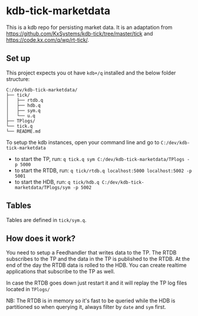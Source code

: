 # kdb-tick-marketdata

This is a kdb repo for persisting market data.
It is an adaptation from https://github.com/KxSystems/kdb-tick/tree/master/tick and https://code.kx.com/q/wp/rt-tick/.

## Set up

This project expects you ot have `kdb+/q` installed and the below folder structure:

```
C:/dev/kdb-tick-marketdata/
├── tick/
│   ├── rtdb.q
│   ├── hdb.q
│   ├── sym.q
│   └── u.q
├── TPlogs/
└── tick.q
└── README.md
````

To setup the kdb instances, open your command line and go to `C:/dev/kdb-tick-marketdata`
- to start the TP, run: `q tick.q sym C:/dev/kdb-tick-marketdata/TPlogs -p 5000`
- to start the RTDB, run: `q tick/rtdb.q localhost:5000 localhost:5002 -p 5001`
- to start the HDB, run: `q tick/hdb.q C:/dev/kdb-tick-marketdata/TPlogs/sym -p 5002`

## Tables
Tables are defined in `tick/sym.q`.

## How does it work?
You need to setup a Feedhandler that writes data to the TP. The RTDB subscribes to the TP and the data in the TP is published to the RTDB.
At the end of the day the RTDB data is rolled to the HDB. You can create realtime applications that subscribe to the TP as well. 

In case the RTDB goes down just restart it and it will replay the TP log files located in `TPlogs/`


NB: The RTDB is in memory so it's fast to be queried while the HDB is partitioned so when querying it, always filter by `date` and `sym` first.
